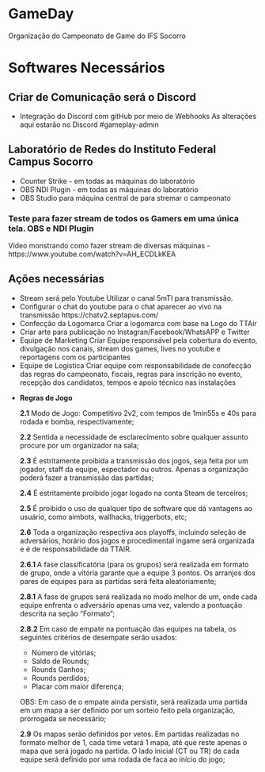 # GameDay
Organização do Campeonato de Game do IFS Socorro

<divider/>

# Softwares Necessários 
<h2>Criar de Comunicação será o Discord</h2>
<ul>
  <li> 
    <span> <stroke>Integração do Discord com gitHub por meio de Webhooks </stroke> As alterações aqui estarão no Discord #gameplay-admin</span>
  </li>
</ul>


<h2>Laboratório de Redes do Instituto Federal Campus Socorro</h2>
<ul>
  <li> 
    <span> <stroke>Counter Strike </stroke> - em todas as máquinas do laboratório</span>
  </li>
  
   <li> 
    <span> <stroke>OBS NDI Plugin </stroke> - em todas as máquinas do laboratório  </span>
  </li>
    
  <li> 
    <span> <stroke>OBS Studio </stroke> para máquina central de para stremar o campeonato  </span>
  </li>
</ul>

<h3> Teste para fazer stream de todos os Gamers em uma única tela. OBS e NDI Plugin</h3>
<p><stan>Vídeo monstrando como fazer stream de diversas máquinas - https://www.youtube.com/watch?v=AH_ECDLkKEA</span></p>

<h2>Ações necessárias</h2>
<ul>

  
  <li> 
    <span> <stroke>Stream será pelo Youtube</stroke> Utilizar o canal 5mTI para transmissão.  </span>
  </li>

  <li> 
    <span> <stroke>Configurar o chat do youtube</stroke> para o chat aparecer ao vivo na transmissão https://chatv2.septapus.com/ </span>
  </li>
  
  <li> 
    <span> <stroke>Confecção da Logomarca</stroke> Criar a logomarca com base na Logo do TTAir</span>
  </li>
  
  <li> 
    <span> <stroke>Criar arte para publicação no Instagran/Facebook/WhatsAPP e Twitter</stroke> </span>
  </li>
  
  
  <li> 
    <span> <stroke>Equipe de Marketing</stroke> Criar Equipe responsável pela cobertura do evento, divulgação nos canais, stream dos games, lives no youtube e reportagens com os participantes</span>
  </li>
  
  
  <li> 
    <span> <stroke>Equipe de Logistica</stroke> Criar equipe com responsabilidade de conofecção das regras do campeonato, fiscais, regras para inscrição no evento, recepção dos candidatos, tempos e apoio técnico nas instalações</span>
  </li>
</ul>

<ul>
<li>
<p style="font-weight: 400;"><strong>Regras de Jogo</strong></p>
<p style="font-weight: 400;"><strong>2.1</strong>&nbsp;Modo de Jogo: Competitivo 2v2, com tempos de 1min55s e 40s para rodada e bomba, respectivamente;</p>
<p style="font-weight: 400;"><strong>2.2</strong>&nbsp;Sentida a necessidade de esclarecimento sobre qualquer assunto procure por um organizador na sala;</p>
<p style="font-weight: 400;"><strong>2.3</strong>&nbsp;&Eacute; estritamente proibida a transmiss&atilde;o dos jogos, seja feita por um jogador, staff da equipe, espectador ou outros. Apenas a organiza&ccedil;&atilde;o poder&aacute; fazer a transmiss&atilde;o das partidas;</p>
<p style="font-weight: 400;"><strong>2.4</strong>&nbsp;&Eacute; estritamente proibido jogar logado na conta Steam de terceiros;</p>
<p style="font-weight: 400;"><strong>2.5</strong>&nbsp;&Eacute; proibido o uso de qualquer tipo de software que d&aacute; vantagens ao usu&aacute;rio, como aimbots, wallhacks, triggerbots, etc;</p>
<p style="font-weight: 400;"><strong>2.6</strong>&nbsp;Toda a organiza&ccedil;&atilde;o respectiva aos playoffs, incluindo sele&ccedil;&atilde;o de advers&aacute;rios, hor&aacute;rio dos jogos e procedimental ingame ser&aacute; organizada e &eacute; de responsabilidade da TTAIR.</p>
<p style="font-weight: 400;"><strong>2.6.1&nbsp;</strong>A fase classificat&oacute;ria (para os grupos) ser&aacute; realizada em formato de grupo, onde a vit&oacute;ria garante que a equipe 3 pontos. Os arranjos dos pares de equipes para as partidas ser&aacute; feita aleatoriamente;</p>
<p style="font-weight: 400;"><strong>2.8.1</strong>&nbsp;A fase de grupos ser&aacute; realizada no modo melhor de um, onde cada equipe enfrenta o advers&aacute;rio apenas uma vez, valendo a pontua&ccedil;&atilde;o descrita na se&ccedil;&atilde;o &ldquo;Formato&rdquo;;</p>
<p style="font-weight: 400;"><strong>2.8.2</strong>&nbsp;Em caso de empate na pontua&ccedil;&atilde;o das equipes na tabela, os seguintes crit&eacute;rios de desempate ser&atilde;o usados:</p>
<ul style="font-weight: 400;">
<li>N&uacute;mero de vit&oacute;rias;</li>
<li>Saldo de Rounds;</li>
<li>Rounds Ganhos;</li>
<li>Rounds perdidos;</li>
<li>Placar com maior diferen&ccedil;a;</li>
</ul>
<p style="font-weight: 400;">OBS: Em caso de o empate ainda persistir, ser&aacute; realizada uma partida em um mapa a ser definido por um sorteio feito pela organiza&ccedil;&atilde;o, prorrogada se necess&aacute;rio;</p>
<p style="font-weight: 400;"><strong>2.9</strong>&nbsp;Os mapas ser&atilde;o definidos por vetos. Em partidas realizadas no formato melhor de 1, cada time vetar&aacute; 1 mapa, at&eacute; que reste apenas o mapa que ser&aacute; jogado na partida. O lado inicial (CT ou TR) de cada equipe ser&aacute; definido por uma rodada de faca ao in&iacute;cio do jogo;</p>
<br />
<p>&nbsp;</p>
</li>
</ul>
